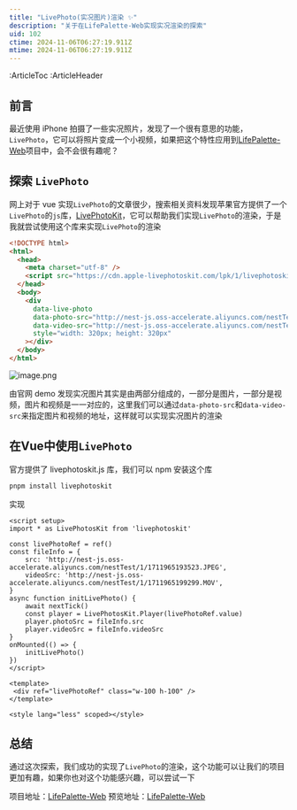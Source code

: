 ```yaml
---
title: "LivePhoto(实况图片)渲染 ✨"
description: "关于在LifePalette-Web实现实况渲染的探索"
uid: 102
ctime: 2024-11-06T06:27:19.911Z
mtime: 2024-11-06T06:27:19.911Z
---
```


:ArticleToc
:ArticleHeader

## 前言

最近使用 iPhone 拍摄了一些实况照片，发现了一个很有意思的功能，`LivePhoto`，它可以将照片变成一个小视频，如果把这个特性应用到[LifePalette-Web](https://github.com/Life-Palette/LifePalette-Web)项目中，会不会很有趣呢？

## 探索 `LivePhoto`

网上对于 vue 实现`LivePhoto`的文章很少，搜索相关资料发现苹果官方提供了一个`LivePhoto`的`js`库，[LivePhotoKit](https://developer.apple.com/documentation/livephotoskitjs)，它可以帮助我们实现`LivePhoto`的渲染，于是我就尝试使用这个库来实现`LivePhoto`的渲染

```html
<!DOCTYPE html>
<html>
  <head>
    <meta charset="utf-8" />
    <script src="https://cdn.apple-livephotoskit.com/lpk/1/livephotoskit.js"></script>
  </head>
  <body>
    <div
      data-live-photo
      data-photo-src="http://nest-js.oss-accelerate.aliyuncs.com/nestTest/1/1711965193523.JPEG"
      data-video-src="http://nest-js.oss-accelerate.aliyuncs.com/nestTest/1/1711965199299.MOV"
      style="width: 320px; height: 320px"
    ></div>
  </body>
</html>
```
![image.png](http://nest-js.oss-accelerate.aliyuncs.com/nestTest/1/1730876532790.png)

由官网 demo 发现实况图片其实是由两部分组成的，一部分是图片，一部分是视频，图片和视频是一一对应的，这里我们可以通过`data-photo-src`和`data-video-src`来指定图片和视频的地址，这样就可以实现实况图片的渲染

## 在Vue中使用`LivePhoto`

官方提供了 livephotoskit.js 库，我们可以 npm 安装这个库

```bash
pnpm install livephotoskit
```

实现

```vue
<script setup>
import * as LivePhotosKit from 'livephotoskit'

const livePhotoRef = ref()
const fileInfo = {
    src: 'http://nest-js.oss-accelerate.aliyuncs.com/nestTest/1/1711965193523.JPEG',
    videoSrc: 'http://nest-js.oss-accelerate.aliyuncs.com/nestTest/1/1711965199299.MOV',
}
async function initLivePhoto() {
    await nextTick()
    const player = LivePhotosKit.Player(livePhotoRef.value)
    player.photoSrc = fileInfo.src
    player.videoSrc = fileInfo.videoSrc
}
onMounted(() => {
    initLivePhoto()
})
</script>

<template>
 <div ref="livePhotoRef" class="w-100 h-100" />
</template>

<style lang="less" scoped></style>

```

## 总结

通过这次探索，我们成功的实现了`LivePhoto`的渲染，这个功能可以让我们的项目更加有趣，如果你也对这个功能感兴趣，可以尝试一下

项目地址：[LifePalette-Web](https://github.com/Life-Palette/LifePalette-Web)
预览地址：[LifePalette-Web](http://47.108.192.147:10086/#/)

